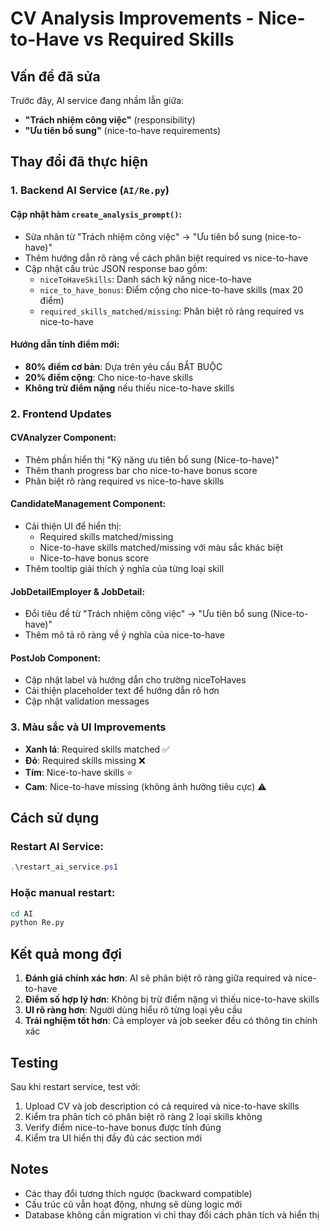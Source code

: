 # CV Analysis Improvements - Nice-to-Have vs Required Skills

## Vấn đề đã sửa

Trước đây, AI service đang nhầm lẫn giữa:
- **"Trách nhiệm công việc"** (responsibility) 
- **"Ưu tiên bổ sung"** (nice-to-have requirements)

## Thay đổi đã thực hiện

### 1. Backend AI Service (`AI/Re.py`)

#### Cập nhật hàm `create_analysis_prompt()`:
- Sửa nhãn từ "Trách nhiệm công việc" → "Ưu tiên bổ sung (nice-to-have)"
- Thêm hướng dẫn rõ ràng về cách phân biệt required vs nice-to-have
- Cập nhật cấu trúc JSON response bao gồm:
  - `niceToHaveSkills`: Danh sách kỹ năng nice-to-have
  - `nice_to_have_bonus`: Điểm cộng cho nice-to-have skills (max 20 điểm)
  - `required_skills_matched/missing`: Phân biệt rõ ràng required vs nice-to-have

#### Hướng dẫn tính điểm mới:
- **80% điểm cơ bản**: Dựa trên yêu cầu BẮT BUỘC
- **20% điểm cộng**: Cho nice-to-have skills
- **Không trừ điểm nặng** nếu thiếu nice-to-have skills

### 2. Frontend Updates

#### CVAnalyzer Component:
- Thêm phần hiển thị "Kỹ năng ưu tiên bổ sung (Nice-to-have)"
- Thêm thanh progress bar cho nice-to-have bonus score
- Phân biệt rõ ràng required vs nice-to-have skills

#### CandidateManagement Component:
- Cải thiện UI để hiển thị:
  - Required skills matched/missing
  - Nice-to-have skills matched/missing với màu sắc khác biệt
  - Nice-to-have bonus score
- Thêm tooltip giải thích ý nghĩa của từng loại skill

#### JobDetailEmployer & JobDetail:
- Đổi tiêu đề từ "Trách nhiệm công việc" → "Ưu tiên bổ sung (Nice-to-have)"
- Thêm mô tả rõ ràng về ý nghĩa của nice-to-have

#### PostJob Component:
- Cập nhật label và hướng dẫn cho trường niceToHaves
- Cải thiện placeholder text để hướng dẫn rõ hơn
- Cập nhật validation messages

### 3. Màu sắc và UI Improvements

- **Xanh lá**: Required skills matched ✅
- **Đỏ**: Required skills missing ❌ 
- **Tím**: Nice-to-have skills ⭐
- **Cam**: Nice-to-have missing (không ảnh hưởng tiêu cực) ⚠️

## Cách sử dụng

### Restart AI Service:
```powershell
.\restart_ai_service.ps1
```

### Hoặc manual restart:
```bash
cd AI
python Re.py
```

## Kết quả mong đợi

1. **Đánh giá chính xác hơn**: AI sẽ phân biệt rõ ràng giữa required và nice-to-have
2. **Điểm số hợp lý hơn**: Không bị trừ điểm nặng vì thiếu nice-to-have skills  
3. **UI rõ ràng hơn**: Người dùng hiểu rõ từng loại yêu cầu
4. **Trải nghiệm tốt hơn**: Cả employer và job seeker đều có thông tin chính xác

## Testing

Sau khi restart service, test với:
1. Upload CV và job description có cả required và nice-to-have skills
2. Kiểm tra phân tích có phân biệt rõ ràng 2 loại skills không
3. Verify điểm nice-to-have bonus được tính đúng
4. Kiểm tra UI hiển thị đầy đủ các section mới

## Notes

- Các thay đổi tương thích ngược (backward compatible)
- Cấu trúc cũ vẫn hoạt động, nhưng sẽ dùng logic mới
- Database không cần migration vì chỉ thay đổi cách phân tích và hiển thị

